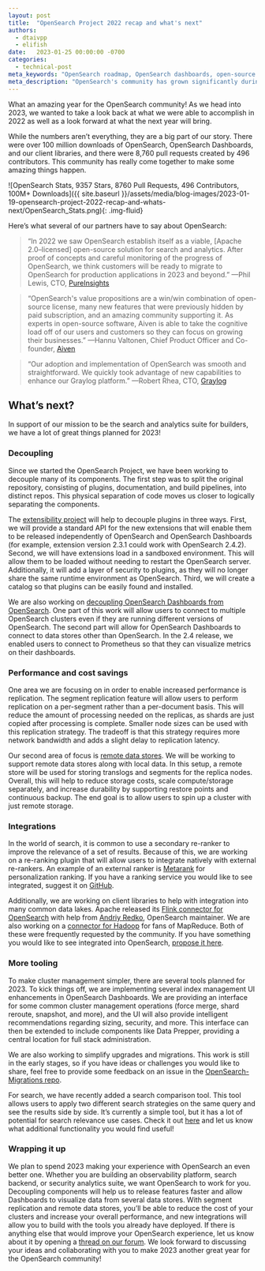 ```yaml
---
layout: post
title:  "OpenSearch Project 2022 recap and what's next"
authors:
  - dtaivpp
  - elifish
date:   2023-01-25 00:00:00 -0700
categories:
  - technical-post
meta_keywords: "OpenSearch roadmap, OpenSearch dashboards, open-source solution for search and analytics, OpenSearch migrations"
meta_description: "OpenSearch's community has grown significantly during 2022. Take a look at what we are doing in 2023 to make building with OpenSearch better!"
---
```


What an amazing year for the OpenSearch community! As we head into 2023, we wanted to take a look back at what we were able to accomplish in 2022 as well as a look forward at what the next year will bring. 

While the numbers aren’t everything, they are a big part of our story. There were over 100 million downloads of OpenSearch, OpenSearch Dashboards, and our client libraries, and there were 8,760 pull requests created by 496 contributors. This community has really come together to make some amazing things happen. 

![OpenSearch Stats, 9357 Stars, 8760 Pull Requests, 496 Contributors, 100M+ Downloads]({{ site.baseurl }}/assets/media/blog-images/2023-01-19-opensearch-project-2022-recap-and-whats-next/OpenSearch_Stats.png){: .img-fluid}

Here’s what several of our partners have to say about OpenSearch:


>“In 2022 we saw OpenSearch establish itself as a viable, [Apache 2.0–licensed] open-source solution for search and analytics. After proof of concepts and careful monitoring of the progress of OpenSearch, we think customers will be ready to migrate to OpenSearch for production applications in 2023 and beyond.” —Phil Lewis, CTO, [PureInsights](https://pureinsights.com/)


>“OpenSearch's value propositions are a win/win combination of open-source license, many new features that were previously hidden by paid subscription, and an amazing community supporting it. As experts in open-source software, Aiven is able to take the cognitive load off of our users and customers so they can focus on growing their businesses.” —Hannu Valtonen, Chief Product Officer and Co-founder, [Aiven](https://aiven.io/)


>“Our adoption and implementation of OpenSearch was smooth and straightforward. We quickly took advantage of new capabilities to enhance our Graylog platform.” —Robert Rhea, CTO, [Graylog](https://www.graylog.org/)

## What’s next?

In support of our mission to be the search and analytics suite for builders, we have a lot of great things planned for 2023!  

### Decoupling

Since we started the OpenSearch Project, we have been working to decouple many of its components. The first step was to split the original repository, consisting of plugins, documentation, and build pipelines, into distinct repos. This physical separation of code moves us closer to logically separating the components.

The [extensibility project](https://github.com/opensearch-project/OpenSearch/issues/2447) will help to decouple plugins in three ways. First, we will provide a standard API for the new extensions that will enable them to be released independently of OpenSearch and OpenSearch Dashboards (for example, extension version 2.3.1 could work with OpenSearch 2.4.2). Second, we will have extensions load in a sandboxed environment. This will allow them to be loaded without needing to restart the OpenSearch server. Additionally, it will add a layer of security to plugins, as they will no longer share the same runtime environment as OpenSearch. Third, we will create a catalog so that plugins can be easily found and installed.

We are also working on [decoupling OpenSearch Dashboards from OpenSearch](https://github.com/opensearch-project/OpenSearch-Dashboards/issues/3095). One part of this work will allow users to connect to multiple OpenSearch clusters even if they are running different versions of OpenSearch. The second part will allow for OpenSearch Dashboards to connect to data stores other than OpenSearch. In the 2.4 release, we enabled users to connect to Prometheus so that they can visualize metrics on their dashboards.

### Performance and cost savings

One area we are focusing on in order to enable increased performance is replication. The segment replication feature will allow users to perform replication on a per-segment rather than a per-document basis. This will reduce the amount of processing needed on the replicas, as shards are just copied after processing is complete. Smaller node sizes can be used with this replication strategy. The tradeoff is that this strategy requires more network bandwidth and adds a slight delay to replication latency.

Our second area of focus is [remote data stores](https://github.com/opensearch-project/OpenSearch/issues/1968). We will be working to support remote data stores along with local data. In this setup, a remote store will be used for storing translogs and segments for the replica nodes. Overall, this will help to reduce storage costs, scale compute/storage separately, and increase durability by supporting restore points and continuous backup. The end goal is to allow users to spin up a cluster with just remote storage. 

### Integrations

In the world of search, it is common to use a secondary re-ranker to improve the relevance of a set of results. Because of this, we are working on a re-ranking plugin that will allow users to integrate natively with external re-rankers. An example of an external ranker is [Metarank](https://github.com/metarank/metarank) for personalization ranking. If you have a ranking service you would like to see integrated, suggest it on [GitHub](https://github.com/opensearch-project/search-processor/issues/36).

Additionally, we are working on client libraries to help with integration into many common data lakes. Apache released its [Flink connector for OpenSearch](https://github.com/apache/flink-connector-opensearch) with help from [Andriy Redko](https://github.com/reta), OpenSearch maintainer. We are also working on a [connector for Hadoop](https://github.com/opensearch-project/opensearch-hadoop) for fans of MapReduce. Both of these were frequently requested by the community. If you have something you would like to see integrated into OpenSearch, [propose it here](https://github.com/opensearch-project/opensearch-clients/issues/new?assignees=&labels=proposal&template=PROPOSAL_TEMPLATE.md&title=%5BPROPOSAL%5D).

### More tooling

To make cluster management simpler, there are several tools planned for 2023. To kick things off, we are implementing several index management UI enhancements in OpenSearch Dashboards. We are providing an interface for some common cluster management operations (force merge, shard reroute, snapshot, and more), and the UI will also provide intelligent recommendations regarding sizing, security, and more. This interface can then be extended to include components like Data Prepper, providing a central location for full stack administration.

We are also working to simplify upgrades and migrations. This work is still in the early stages, so if you have ideas or challenges you would like to share, feel free to provide some feedback on an issue in the [OpenSearch-Migrations repo](https://github.com/opensearch-project/opensearch-migrations/issues).

For search, we have recently added a search comparison tool. This tool allows users to apply two different search strategies on the same query and see the results side by side. It’s currently a simple tool, but it has a lot of potential for search relevance use cases. Check it out [here](https://opensearch.org/docs/latest/search-plugins/search-relevance/index/) and let us know what additional functionality you would find useful!

### Wrapping it up

We plan to spend 2023 making your experience with OpenSearch an even better one. Whether you are building an observability platform, search backend, or security analytics suite, we want OpenSearch to work for you. Decoupling components will help us to release features faster and allow Dashboards to visualize data from several data stores. With segment replication and remote data stores, you’ll be able to reduce the cost of your clusters and increase your overall performance, and new integrations will allow you to build with the tools you already have deployed. If there is anything else that would improve your OpenSearch experience, let us know about it by opening a [thread on our forum](https://forum.opensearch.org/c/feedback/6). We look forward to discussing your ideas and collaborating with you to make 2023 another great year for the OpenSearch community! 
